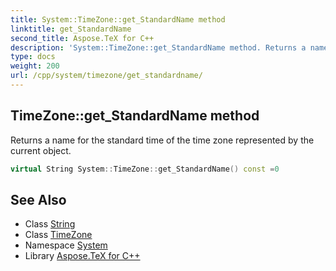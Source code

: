 ```yaml
---
title: System::TimeZone::get_StandardName method
linktitle: get_StandardName
second_title: Aspose.TeX for C++
description: 'System::TimeZone::get_StandardName method. Returns a name for the standard time of the time zone represented by the current object in C++.'
type: docs
weight: 200
url: /cpp/system/timezone/get_standardname/
---
```

## TimeZone::get_StandardName method


Returns a name for the standard time of the time zone represented by the current object.

```cpp
virtual String System::TimeZone::get_StandardName() const =0
```

## See Also

* Class [String](../../string/)
* Class [TimeZone](../)
* Namespace [System](../../)
* Library [Aspose.TeX for C++](../../../)
